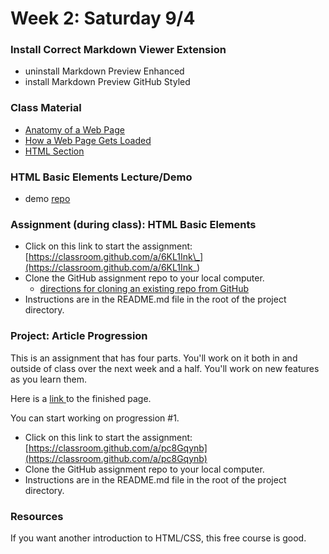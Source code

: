# Week 2: Saturday 9/4

### Install Correct Markdown Viewer Extension

* uninstall Markdown Preview Enhanced
* install Markdown Preview GitHub Styled

### Class Material

* [Anatomy of a Web Page](../how-the-web-works/anatomy-of-a-web-page.md)
* [How a Web Page Gets Loaded](../how-the-web-works/how-a-web-page-gets-loaded.md)
* [HTML Section](../html-css-intro/html-intro/)

### HTML Basic Elements Lecture/Demo

* demo [repo](https://github.com/hoc-demos/html-basic-elements-demo)

### Assignment \(during class\): HTML Basic Elements

* Click on this link to start the assignment: [https://classroom.github.com/a/6KL1Ink\_](https://classroom.github.com/a/6KL1Ink_)
* Clone the GitHub assignment repo to your local computer.
  * [directions for cloning an existing repo from GitHub](../appendix/git-github/cloning-from-an-existing-github-repo.md)
* Instructions are in the README.md file in the root of the project directory.

### Project: Article Progression

This is an assignment that has four parts. You'll work on it both in and outside of class over the next week and a half. You'll work on new features as you learn them. 

Here is a [link ](https://ecstatic-liskov-5f80b2.netlify.app/)to the finished page.

You can start working on progression \#1.

* Click on this link to start the assignment: [https://classroom.github.com/a/pc8Gqynb](https://classroom.github.com/a/pc8Gqynb)
* Clone the GitHub assignment repo to your local computer.
* Instructions are in the README.md file in the root of the project directory.

### Resources

If you want another introduction to HTML/CSS, this free course is good.

